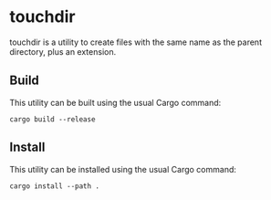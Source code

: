 # touchdir

touchdir is a utility to create files with the same name as the parent directory, plus an extension.

## Build

This utility can be built using the usual Cargo command:

```
cargo build --release
```

## Install

This utility can be installed using the usual Cargo command:

```
cargo install --path .
```
